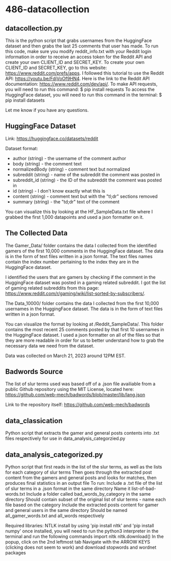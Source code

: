 # 486-datacollection



## datacollection.py

This is the python script that grabs usernames from the HuggingFace dataset and then grabs the last 25 comments that user has made. To run this code, make sure you modify reddit_info.txt with your Reddit login information in order to receive an access token for the Reddit API and create your own CLIENT_ID and SECRET_KEY. To create your own CLIENT_ID and SECRET_KEY, go to this website: https://www.reddit.com/prefs/apps. I followed this tutorial to use the Reddit API: https://youtu.be/FdjVoOf9HN4. Here is the link to the Reddit API documentation: https://www.reddit.com/dev/api/. To make API requests, you will need to run this command:
    $ pip install requests
To access the HuggingFace dataset, you will need to run this command in the terminal: 
    $ pip install datasets

Let me know if you have any questions.


## HuggingFace Dataset

Link: https://huggingface.co/datasets/reddit

Dataset format: 
- author (string) - the username of the comment author
- body (string) - the comment text
- normalizedBody (string) - comment text but normalized
- subreddit (string) - name of the subreddit the comment was posted in
- subreddit_id (string) - the ID of the subreddit the comment was posted in 
- id (string) - I don't know exactly what this is
- content (string) - comment text but with the "tl;dr" sections removed
- summary (string) - the "td;dr" text of the comment

You can visualize this by looking at the HF_SampleData.txt file where I grabbed the first 1,000 datapoints and used a json formatter on it.


## The Collected Data

The Gamer_Data/ folder contains the data I collected from the identified gamers of the first 10,000 comments in the HuggingFace dataset. The data is in the form of text files written in a json format. The text files names contain the index number pertaining to the index they are in the HuggingFace dataset.

I identified the users that are gamers by checking if the comment in the HuggingFace dataset was posted in a gaming related subreddit. I got the list of gaming related subreddits from this page: https://www.reddit.com/r/gaming/wiki/list-sorted-by-subscribers/.

The Data_10000/ folder contains the data I collected from the first 10,000 usernames in the HuggingFace dataset. The data is in the form of text files written in a json format.

You can visualize the format by looking at /Reddit_SampleData/. This folder contains the most recent 25 comments posted by that first 10 usernames in the HuggingFace dataset. I used a json formatter on all of the files so that they are more readable in order for us to better understand how to grab the necessary data we need from the dataset.

Data was collected on March 21, 2023 around 12PM EST.

## Badwords Source
The list of slur terms used was based off of a .json file availiable from a public Github repository using the MIT License, located here:
https://github.com/web-mech/badwords/blob/master/lib/lang.json

Link to the repository itself: https://github.com/web-mech/badwords

## data_classication
Python script that extracts the gamer and general posts contents into .txt files respectively for use in data_analysis_categorzied.py

## data_analysis_categorized.py
Python script that first reads in the list of the slur terms, as well as the lists for each category of slur terms
Then goes through the extracted post content from the gamers and general posts and looks for matches, then produces final statistics in an output file
To run:
    Include a .txt file of the list of slur terms in a .json format in the same directory
        Name it list-of-bad-words.txt
    Include a folder called bad_words_by_category in the same directory
        Should contain subset of the original list of slur terms - name each file based on the category
    Include the extracted posts content for gamer and general users in the same directory
        Should be named all_gamer_words.txt and all_words respectively

Required libraries:
    NTLK
        install by using 'pip install nltk' and 'pip install numpy'
        once installed, you will need to run the python3 interpreter in the terminal and run the following commands
            import nltk
            nltk.download()
        In the popup, click on the 2nd leftmost tab
        Navigate with the ARROW KEYS (clicking does not seem to work) and download stopwords and wordnet packages

